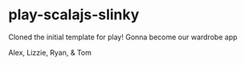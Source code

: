 # play-scalajs-slinky

Cloned the initial template for play! Gonna become our wardrobe app

Alex, Lizzie, Ryan, & Tom

